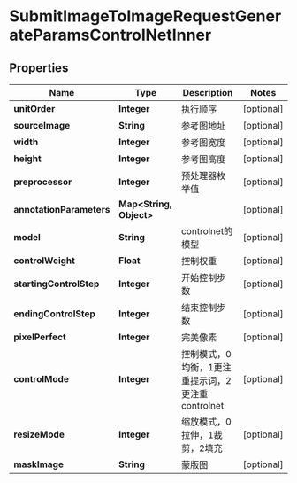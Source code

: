 

# SubmitImageToImageRequestGenerateParamsControlNetInner


## Properties

| Name | Type | Description | Notes |
|------------ | ------------- | ------------- | -------------|
|**unitOrder** | **Integer** | 执行顺序 |  [optional] |
|**sourceImage** | **String** | 参考图地址 |  [optional] |
|**width** | **Integer** | 参考图宽度 |  [optional] |
|**height** | **Integer** | 参考图高度 |  [optional] |
|**preprocessor** | **Integer** | 预处理器枚举值 |  [optional] |
|**annotationParameters** | **Map&lt;String, Object&gt;** |  |  [optional] |
|**model** | **String** | controlnet的模型 |  [optional] |
|**controlWeight** | **Float** | 控制权重 |  [optional] |
|**startingControlStep** | **Integer** | 开始控制步数 |  [optional] |
|**endingControlStep** | **Integer** | 结束控制步数 |  [optional] |
|**pixelPerfect** | **Integer** | 完美像素 |  [optional] |
|**controlMode** | **Integer** | 控制模式，0均衡，1更注重提示词，2更注重controlnet |  [optional] |
|**resizeMode** | **Integer** | 缩放模式，0拉伸，1裁剪，2填充 |  [optional] |
|**maskImage** | **String** | 蒙版图 |  [optional] |



